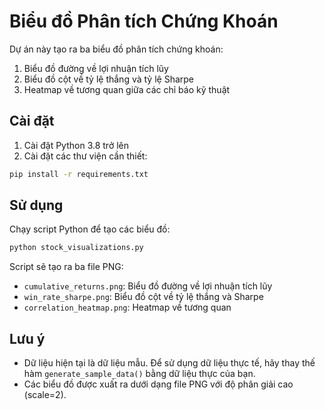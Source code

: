 # Biểu đồ Phân tích Chứng Khoán

Dự án này tạo ra ba biểu đồ phân tích chứng khoán:
1. Biểu đồ đường về lợi nhuận tích lũy
2. Biểu đồ cột về tỷ lệ thắng và tỷ lệ Sharpe
3. Heatmap về tương quan giữa các chỉ báo kỹ thuật

## Cài đặt

1. Cài đặt Python 3.8 trở lên
2. Cài đặt các thư viện cần thiết:
```bash
pip install -r requirements.txt
```

## Sử dụng

Chạy script Python để tạo các biểu đồ:
```bash
python stock_visualizations.py
```

Script sẽ tạo ra ba file PNG:
- `cumulative_returns.png`: Biểu đồ đường về lợi nhuận tích lũy
- `win_rate_sharpe.png`: Biểu đồ cột về tỷ lệ thắng và Sharpe
- `correlation_heatmap.png`: Heatmap về tương quan

## Lưu ý

- Dữ liệu hiện tại là dữ liệu mẫu. Để sử dụng dữ liệu thực tế, hãy thay thế hàm `generate_sample_data()` bằng dữ liệu thực của bạn.
- Các biểu đồ được xuất ra dưới dạng file PNG với độ phân giải cao (scale=2). 